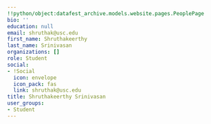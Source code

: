 ```yaml
---
!!python/object:datafest_archive.models.website.pages.PeoplePage
bio: ''
education: null
email: shruthak@usc.edu
first_name: Shruthakeerthy
last_name: Srinivasan
organizations: []
role: Student
social:
- !Social
  icon: envelope
  icon_pack: fas
  link: shruthak@usc.edu
title: Shruthakeerthy Srinivasan
user_groups:
- Student
---
```


    